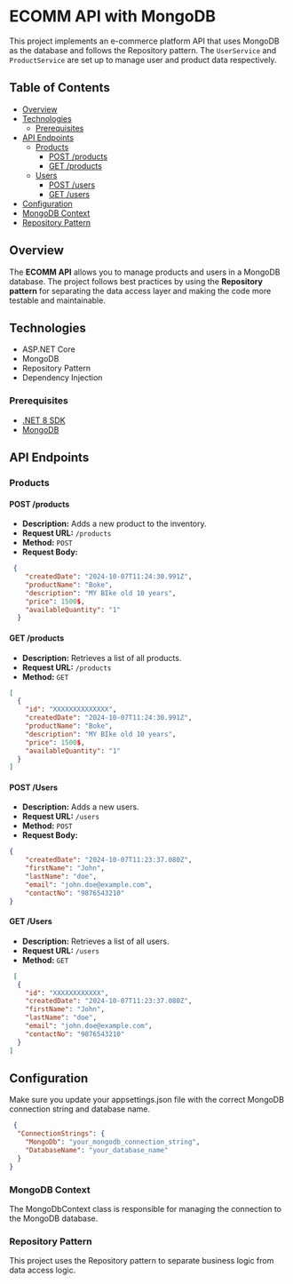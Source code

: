 # ECOMM API with MongoDB

This project implements an e-commerce platform API that uses MongoDB as the database and follows the Repository pattern. The `UserService` and `ProductService` are set up to manage user and product data respectively.

## Table of Contents

- [Overview](#overview)
- [Technologies](#technologies)  
  - [Prerequisites](#prerequisites) 
- [API Endpoints](#api-endpoints)
  - [Products](#products)
    - [POST /products](#post-products)
    - [GET /products](#get-products)
  - [Users](#users)
    - [POST /users](#post-users)
    - [GET /users](#get-users)
- [Configuration](#configuration)
- [MongoDB Context](#mongodb-context)
- [Repository Pattern](#repository-pattern) 

## Overview

The **ECOMM API** allows you to manage products and users in a MongoDB database. The project follows best practices by using the **Repository pattern** for separating the data access layer and making the code more testable and maintainable.

## Technologies

- ASP.NET Core
- MongoDB
- Repository Pattern
- Dependency Injection
 

### Prerequisites

- [.NET 8 SDK](https://dotnet.microsoft.com/download/dotnet/8.0)
- [MongoDB](https://www.mongodb.com/try/download/community)


## API Endpoints

### Products

#### POST /products

- **Description:** Adds a new product to the inventory.
- **Request URL:** `/products`
- **Method:** `POST`
- **Request Body:**
```json
 { 
    "createdDate": "2024-10-07T11:24:30.991Z",
    "productName": "Boke",
    "description": "MY BIke old 10 years",
    "price": 1500$,
    "availableQuantity": "1"
  } 
```

#### GET /products

- **Description:** Retrieves a list of all products.
- **Request URL:** `/products`
- **Method:** `GET` 
```json
[
  {
    "id": "XXXXXXXXXXXXXX",
    "createdDate": "2024-10-07T11:24:30.991Z",
    "productName": "Boke",
    "description": "MY BIke old 10 years",
    "price": 1500$,
    "availableQuantity": "1"
  }
]
```


#### POST /Users

- **Description:** Adds a new users.
- **Request URL:** `/users`
- **Method:** `POST`
- **Request Body:**
```json
{
    "createdDate": "2024-10-07T11:23:37.080Z",
    "firstName": "John",
    "lastName": "doe",
    "email": "john.doe@example.com",
    "contactNo": "9876543210"
}
```

#### GET /Users

- **Description:** Retrieves a list of all users.
- **Request URL:** `/users`
- **Method:** `GET` 
```json
 [
  {
    "id": "XXXXXXXXXXXX",
    "createdDate": "2024-10-07T11:23:37.080Z",
    "firstName": "John",
    "lastName": "doe",
    "email": "john.doe@example.com",
    "contactNo": "9876543210"
  }
]
```


## Configuration
Make sure you update your appsettings.json file with the correct MongoDB connection string and database name.

```json
 {
  "ConnectionStrings": {
    "MongoDb": "your_mongodb_connection_string",
    "DatabaseName": "your_database_name"
  }
}
```

### MongoDB Context
The MongoDbContext class is responsible for managing the connection to the MongoDB database.  

### Repository Pattern
This project uses the Repository pattern to separate business logic from data access logic. 
